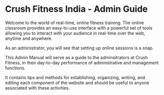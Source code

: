 # **Crush Fitness India - Admin Guide**

Welcome to the world of real-time, online fitness training. The online classroom provides an easy-to-use interface with a powerful set of tools allowing you to interact with your audience in real-time over the web, anytime and anywhere.

As an administrator, you will see that setting up online sessions is a snap.

This Admin Manual will serve as a guide to the adminsitrators at Crush Fitness, in their day-to-day performance of administrative and management functions.

It contains tips and methods for establishing, organizing, writing, and editing each component of the website and should be useful to anyone associated with these activities. 

